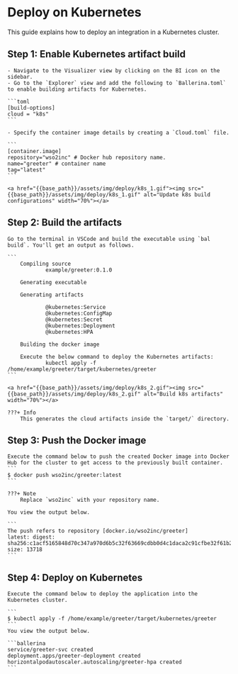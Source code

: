 # Deploy on Kubernetes

This guide explains how to deploy an integration in a Kubernetes cluster.

## Step 1: Enable Kubernetes artifact build

    - Navigate to the Visualizer view by clicking on the BI icon on the sidebar.
    - Go to the `Explorer` view and add the following to `Ballerina.toml` to enable building artifacts for Kubernetes.

    ```toml
    [build-options]
    cloud = "k8s"
    ```

    - Specify the container image details by creating a `Cloud.toml` file.

    ```
    [container.image]
    repository="wso2inc" # Docker hub repository name.
    name="greeter" # container name
    tag="latest"
    ```

    <a href="{{base_path}}/assets/img/deploy/k8s_1.gif"><img src="{{base_path}}/assets/img/deploy/k8s_1.gif" alt="Update k8s build configurations" width="70%"></a>

## Step 2: Build the artifacts

    Go to the terminal in VSCode and build the executable using `bal build`. You'll get an output as follows.

    ```
        Compiling source
                example/greeter:0.1.0

        Generating executable

        Generating artifacts

                @kubernetes:Service
                @kubernetes:ConfigMap
                @kubernetes:Secret
                @kubernetes:Deployment
                @kubernetes:HPA

        Building the docker image

        Execute the below command to deploy the Kubernetes artifacts: 
                kubectl apply -f /home/example/greeter/target/kubernetes/greeter
    ```

    <a href="{{base_path}}/assets/img/deploy/k8s_2.gif"><img src="{{base_path}}/assets/img/deploy/k8s_2.gif" alt="Build k8s artifacts" width="70%"></a>

    ???+ Info
        This generates the cloud artifacts inside the `target/` directory.

## Step 3:  Push the Docker image

    Execute the command below to push the created Docker image into Docker Hub for the cluster to get access to the previously built container.
    ```
    $ docker push wso2inc/greeter:latest
    ```

    ???+ Note
        Replace `wso2inc` with your repository name.

    You view the output below.

    ```
    The push refers to repository [docker.io/wso2inc/greeter]
    latest: digest: sha256:c1acf5165848d70c347a970d6b5c32f63669cdbb0d4c1daca2c91cfbe32f61b2 size: 13718
    ```

## Step 4:  Deploy on Kubernetes

    Execute the command below to deploy the application into the Kubernetes cluster.

    ```
    $ kubectl apply -f /home/example/greeter/target/kubernetes/greeter
    ```
    You view the output below.

    ```ballerina
    service/greeter-svc created
    deployment.apps/greeter-deployment created
    horizontalpodautoscaler.autoscaling/greeter-hpa created
    ```
